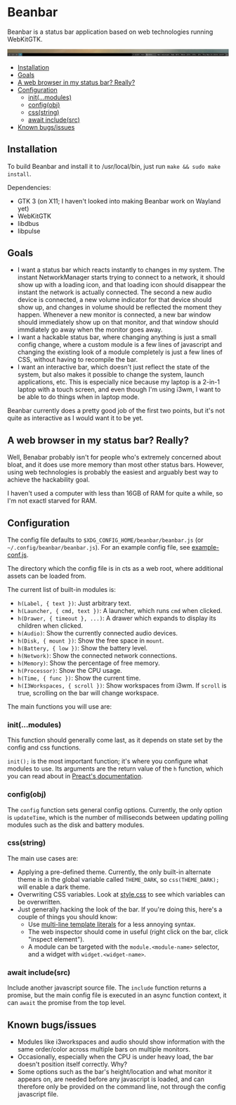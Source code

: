 # Beanbar

Beanbar is a status bar application based on web technologies running WebKitGTK.

![](https://raw.githubusercontent.com/mortie/beanbar/master/img/screenshot.png)

<!-- toc -->

- [Installation](#installation)
- [Goals](#goals)
- [A web browser in my status bar? Really?](#a-web-browser-in-my-status-bar-really)
- [Configuration](#configuration)
  * [init(...modules)](#initmodules)
  * [config(obj)](#configobj)
  * [css(string)](#cssstring)
  * [await include(src)](#await-includesrc)
- [Known bugs/issues](#known-bugsissues)

<!-- tocstop -->

## Installation

To build Beanbar and install it to /usr/local/bin,
just run `make && sudo make install`.

Dependencies:

* GTK 3 (on X11; I haven't looked into making Beanbar work on Wayland yet)
* WebKitGTK
* libdbus
* libpulse

## Goals

* I want a status bar which reacts instantly to changes in my system. The
  instant NetworkManager starts trying to connect to a network, it should show
  up with a loading icon, and that loading icon should disappear the instant
  the network is actually connected. The second a new audio device is
  connected, a new volume indicator for that device should show up, and changes
  in volume should be reflected the moment they happen. Whenever a new monitor
  is connected, a new bar window should immediately show up on that monitor,
  and that window should immdiately go away when the monitor goes away.
* I want a hackable status bar, where changing anything is just a small config
  change, where a custom module is a few lines of javascript and changing the
  existing look of a module completely is just a few lines of CSS, without
  having to recompile the bar.
* I want an interactive bar, which doesn't just reflect the state of the
  system, but also makes it possible to change the system, launch applications,
  etc. This is especially nice because my laptop is a 2-in-1 laptop with a
  touch screen, and even though I'm using i3wm, I want to be able to do things
  when in laptop mode.

Beanbar currently does a pretty good job of the first two points, but it's not
quite as interactive as I would want it to be yet.

## A web browser in my status bar? Really?

Well, Benabar probably isn't for people who's extremely concerned about bloat,
and it does use more memory than most other status bars. However,
using web technologies is probably the easiest and arguably best way to achieve
the hackability goal.

I haven't used a computer with less than 16GB of RAM for quite a while, so I'm
not exactl starved for RAM.

## Configuration

The config file defaults to `$XDG_CONFIG_HOME/beanbar/beanbar.js`
(or `~/.config/beanbar/beanbar.js`). For an example config file, see
[example-conf.js](https://github.com/mortie/beanbar/blob/master/example-conf.js).

The directory which the config file is in cts as a web root,
where additional assets can be loaded from.

The current list of built-in modules is:

* `h(Label, { text })`: Just arbitrary text.
* `h(Launcher, { cmd, text })`: A launcher, which runs `cmd` when clicked.
* `h(Drawer, { timeout }, ...)`: A drawer which expands to display its children
  when clicked.
* `h(Audio)`: Show the currently connected audio devices.
* `h(Disk, { mount })`: Show the free space in `mount`.
* `h(Battery, { low })`: Show the battery level.
* `h(Network)`: Show the connected network connections.
* `h(Memory)`: Show the percentage of free memory.
* `h(Processor)`: Show the CPU usage.
* `h(Time, { func })`: Show the current time.
* `h(I3Workspaces, { scroll })`: Show workspaces from i3wm. If `scroll` is
  true, scrolling on the bar will change workspace.

The main functions you will use are:

### init(...modules)

This function should generally come last, as it depends on state set by the
config and css functions.

`init();` is the most important function; it's where you configure what modules
to use. Its arguments are the return value of the `h` function, which you can
read about in
[Preact's documentation](https://preactjs.com/guide/api-reference).

### config(obj)

The `config` function sets general config options. Currently, the only option
is `updateTime`, which is the number of milliseconds between updating polling
modules such as the disk and battery modules.

### css(string)

The main use cases are:

* Applying a pre-defined theme. Currently, the only built-in alternate theme is in
  the global variable called `THEME_DARK`, so `css(THEME_DARK);` will enable a
  dark theme.
* Overwriting CSS variables. Look at
  [style.css](https://github.com/mortie/beanbar/blob/master/web/style.css) to
  see which variables can be overwritten.
* Just generally hacking the look of the bar. If you're doing this, here's a
  couple of things you should know:
	* Use [multi-line template literals](https://developer.mozilla.org/en-US/docs/Web/JavaScript/Reference/Template_literals)
	  for a less annoying syntax.
	* The web inspector should come in useful (right click on the bar, click "inspect
	  element").
	* A module can be targeted with the `module.<module-name>` selector, and a widget
	  with `widget.<widget-name>`.

### await include(src)

Include another javascript source file. The `include` function returns a
promise, but the main config file is executed in an async function context, it
can `await` the promise from the top level.

## Known bugs/issues

* Modules like i3workspaces and audio should show information with the same
  order/color across multiple bars on multiple monitors.
* Occasionally, especially when the CPU is under heavy load, the bar doesn't
  position itself correctly. Why?
* Some options such as the bar's height/location and what monitor it appears on,
  are needed before any javascript is loaded, and can therefore only be
  provided on the command line, not through the config javascript file.
